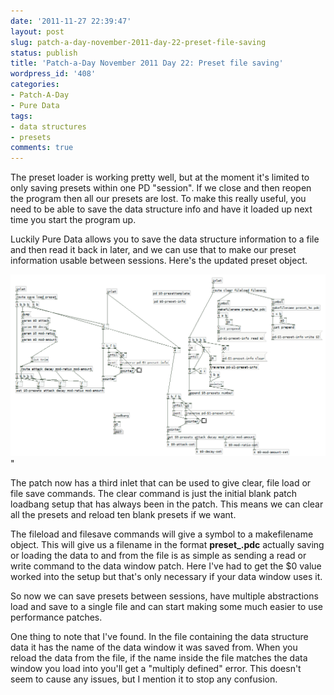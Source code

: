```yaml
---
date: '2011-11-27 22:39:47'
layout: post
slug: patch-a-day-november-2011-day-22-preset-file-saving
status: publish
title: 'Patch-a-Day November 2011 Day 22: Preset file saving'
wordpress_id: '408'
categories:
- Patch-A-Day
- Pure Data
tags:
- data structures
- presets
comments: true
---
```


The preset loader is working pretty well, but at the moment it's limited to only saving presets within one PD "session". If we close and then reopen the program then all our presets are lost. To make this really useful, you need to be able to save the data structure info and have it loaded up next time you start the program up.

Luckily Pure Data allows you to save the data structure information to a file and then read it back in later, and we can use that to make our preset information usable between sessions. Here's the updated preset object.

![Preset data structure files](/a/2011-11-27-patch-a-day-november-2011-day-22-preset-file-saving/preset-file-saving.png)"

The patch now has a third inlet that can be used to give clear, file load or file save commands. The clear command is just the initial blank patch loadbang setup that has always been in the patch. This means we can clear all the presets and reload ten blank presets if we want.

The fileload and filesave commands will give a symbol to a makefilename object. This will give us a filename in the format **preset_<name>.pdc** actually saving or loading the data to and from the file is as simple as sending a read or write command to the data window patch. Here I've had to get the $0 value worked into the setup but that's only necessary if your data window uses it.

So now we can save presets between sessions, have multiple abstractions load and save to a single file and can start making some much easier to use performance patches.

One thing to note that I've found. In the file containing the data structure data it has the name of the data window it was saved from. When you reload the data from the file, if the name inside the file matches the data window you load into you'll get a "multiply defined" error. This doesn't seem to cause any issues, but I mention it to stop any confusion.
